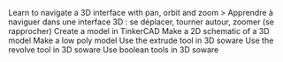 Learn to navigate a 3D interface with pan, orbit and zoom > Apprendre à naviguer dans une interface 3D : se déplacer, tourner autour, zoomer (se rapprocher) 
Create a model in TinkerCAD
Make a 2D schematic of a 3D model
Make a low poly model
Use the extrude tool in 3D soware
Use the revolve tool in 3D soware
Use boolean tools in 3D soware